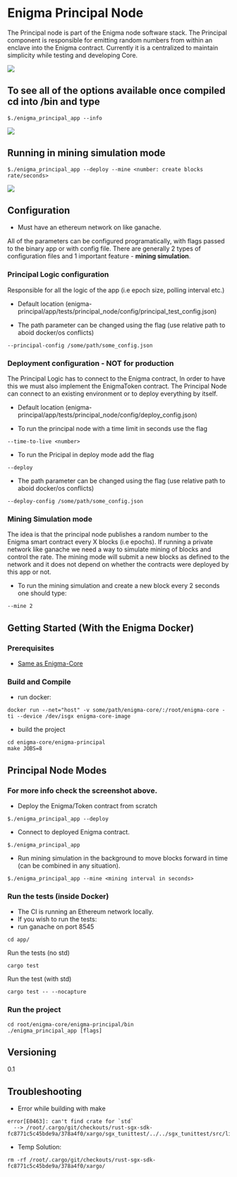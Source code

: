 # Enigma Principal Node

The Principal node is part of the Enigma node software stack. 
The Principal component  is responsible for emitting random numbers from within an enclave into the Enigma contract. 
Currently it is a centralized to maintain simplicity while testing and developing Core.

<img src="https://drone.enigma.co/api/badges/enigmampc/enigma-core/status.svg?branch=principal-node-isan" />

## To see all of the options available once compiled cd into /bin and type
```
$./enigma_principal_app --info
```
<img src="https://image.ibb.co/nOcLry/newinfo.png" />

## Running in mining simulation mode
```
$./enigma_principal_app --deploy --mine <number: create blocks rate/seconds>
```
<img src="https://image.ibb.co/hunpJd/mininig.png" />

## Configuration

* Must have an ethereum network on like ganache. 

All of the parameters can be configured programatically, with flags passed to the binary app or with config file. 
There are generally 2 types of configuration files and 1 important feature - **mining simulation**. 

### Principal Logic configuration 

Responsible for all the logic of the app (i.e epoch size, polling interval etc.)

* Default location (enigma-principal/app/tests/principal_node/config/principal_test_config.json)

* The path parameter can be changed using the flag (use relative path to aboid docker/os conflicts)

```
--principal-config /some/path/some_config.json
```
### Deployment configuration - NOT for production

The Principal Logic has to connect to the Enigma contract, In order to have this we must also implement the EnigmaToken contract.
The Principal Node can connect to an existing environment or to deploy everything by itself. 

* Default location (enigma-principal/app/tests/principal_node/config/deploy_config.json)

* To run the principal node with a time limit in seconds use the flag 

```
--time-to-live <number>
```

* To run the Pricipal in deploy mode add the flag 

```
--deploy
```

* The path parameter can be changed using the flag (use relative path to aboid docker/os conflicts)

```
--deploy-config /some/path/some_config.json
```

### Mining Simulation mode

The idea is that the principal node publishes a random number to the Enigma smart contract every X blocks (i.e epochs). 
If running a private network like ganache we need a way to simulate mining of blocks and control the rate. 
The mining mode will submit a new blocks as defined to the network and it does not depend on whether the contracts were deployed by this app or not. 

* To run the mining simulation and create a new block every 2 seconds one should type: 

``` 
--mine 2
```

## Getting Started (With the Enigma Docker)


### Prerequisites

* [Same as Enigma-Core](https://github.com/enigmampc/enigma-core/blob/master/README.md)

### Build and Compile 

* run docker:

```
docker run --net="host" -v some/path/enigma-core/:/root/enigma-core -ti --device /dev/isgx enigma-core-image
```

* build the project 

```
cd enigma-core/enigma-principal
make JOBS=8
```

## Principal Node Modes 

### For more info check the screenshot above.

* Deploy the Enigma/Token contract from scratch 
```
$./enigma_principal_app --deploy 
```
* Connect to deployed Enigma contract.
```
$./enigma_principal_app
```
* Run mining simulation in the background to move blocks forward in time (can be combined in any situation).
```
$./enigma_principal_app --mine <mining interval in seconds>
```
### Run the tests (inside Docker)

* The CI is running an Ethereum network locally.
* If you wish to run the tests:
* run ganache on port 8545 
  
```
cd app/
```
Run the tests (no std)
```
cargo test
```
Run the test (with std)
```
cargo test -- --nocapture
```

### Run the project

```
cd root/enigma-core/enigma-principal/bin
./enigma_principal_app [flags]
```

## Versioning

0.1

## Troubleshooting

* Error while building with make 
```
error[E0463]: can't find crate for `std`
  --> /root/.cargo/git/checkouts/rust-sgx-sdk-fc8771c5c45bde9a/378a4f0/xargo/sgx_tunittest/../../sgx_tunittest/src/lib.rs:88:1
```
* Temp Solution: 
```
rm -rf /root/.cargo/git/checkouts/rust-sgx-sdk-fc8771c5c45bde9a/378a4f0/xargo/
```


